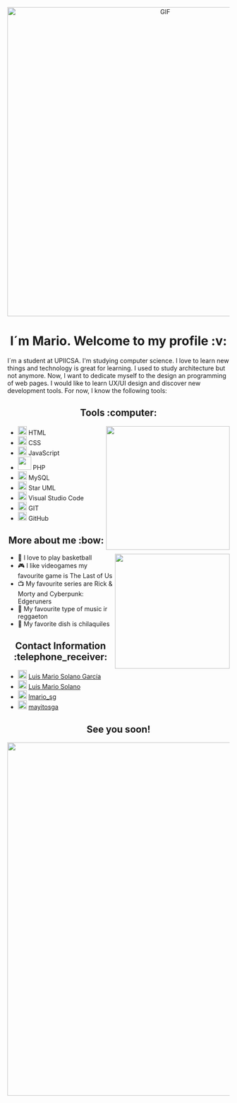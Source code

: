 <p align="center">
<img  alt="GIF" src="https://media.giphy.com/media/Nx0rz3jtxtEre/giphy.gif" width="700">
</p>

<h1 align="center">I´m Mario. Welcome to my profile :v:</h1>
I´m a student at UPIICSA. I'm studying computer science. I love to learn new things and technology is great for learning. I used to study architecture but not anymore. Now, I want to dedicate myself to the design an programming of web pages. I would like to learn UX/UI design and discover new development tools. For now, I know the following tools: 

<h2 align="center">Tools :computer:</h2>

<img align='right' src="https://media.giphy.com/media/qgQUggAC3Pfv687qPC/giphy.gif" width="280">

* <img src= "https://cdn-icons-png.flaticon.com/512/174/174854.png" width="20"> HTML                  
* <img src= "https://www.vectorlogo.zone/logos/w3_css/w3_css-icon.svg" width="20"> CSS
* <img src= "https://upload.vectorlogo.zone/logos/javascript/images/239ec8a4-163e-4792-83b6-3f6d96911757.svg" width="20"> JavaScript
* <img src= "https://www.vectorlogo.zone/logos/php/php-ar21.svg" width="30"> PHP
* <img src= "https://www.vectorlogo.zone/logos/mysql/mysql-icon.svg" width="20"> MySQL
* <img src= "https://staruml.io/image/staruml_logo.png" width="20"> Star UML
* <img src= "https://www.vectorlogo.zone/logos/visualstudio_code/visualstudio_code-icon.svg" width="20"> Visual Studio Code
* <img src= "https://www.vectorlogo.zone/logos/git-scm/git-scm-icon.svg" width="20"> GIT
* <img src= "https://www.vectorlogo.zone/logos/github/github-tile.svg" width="20"> GitHub 



<h2 align="center">More about me :bow:</h2> 

<img align='right' src="https://media.giphy.com/media/4Z3lfPky1pLr0eSzTH/giphy.gif" width="260">

- :basketball: I love to play basketball
- :video_game: I like videogames my favourite game is The Last of Us
- :tv: My favourite series are Rick & Morty and Cyberpunk: Edgeruners
- :musical_score: My favourite type of music ir reggaeton
- :hamburger: My favorite dish is chilaquiles

<h2 align="center">Contact Information :telephone_receiver:</h2>

* <img src= "https://www.vectorlogo.zone/logos/linkedin/linkedin-icon.svg" width="20"> [Luis Mario Solano García](https://www.linkedin.com/in/luis-mario-solano-garc%C3%ADa-412a26250/)
* <img src= "https://www.vectorlogo.zone/logos/facebook/facebook-tile.svg" width="20"> [Luis Mario Solano](https://www.facebook.com/profile.php?id=100078139746703)
* <img src= "https://www.vectorlogo.zone/logos/instagram/instagram-icon.svg" width="20"> [lmario_sg](https://www.instagram.com/lmario_sg/)
* <img src= "https://www.vectorlogo.zone/logos/twitter/twitter-official.svg" width="20"> [mayitosga](https://twitter.com/mayitosga)

<h2 align="center">See you soon!</h2> 
<p align="center"> 
  <img src="https://media.giphy.com/media/NGp9QCXJcBPuU/giphy.gif" width="800">
</p>
